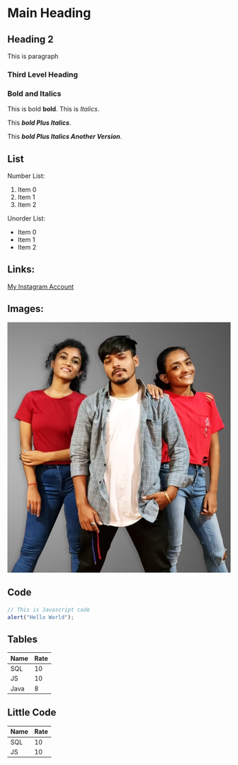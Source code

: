 # Main Heading

## Heading 2

This is paragraph

### Third Level Heading

### Bold and Italics

This is bold **bold**. This is _Italics_.

This ___bold Plus Italics___.

This ***bold Plus Italics Another Version***.

## List

Number List:
1. Item 0
2. Item 1
3. Item 2

Unorder List:
- Item 0
- Item 1
- Item 2

## Links:

[My Instagram Account](https://www.instagram.com/karishma_patel271_/)

## Images:

![Alt Image Description](blog1.jpeg)

## Code

```javascript
// This is Javascript code
alert("Hello World");
```

## Tables
| Name | Rate |
|------|------|
|SQL | 10|
| JS | 10|
| Java| 8|

## Little Code
Name | Rate 
------|------
SQL | 10
JS | 10
